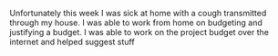 Unfortunately this week I was sick at home with a cough transmitted through my house. I was able to work from home on budgeting and justifying a budget. I was able to work on the project budget over the internet and helped suggest stuff 